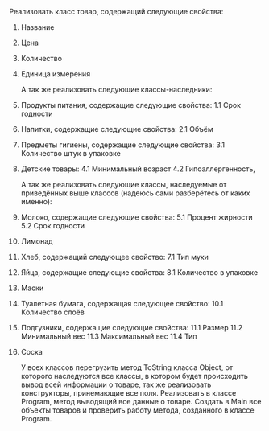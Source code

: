 Реализовать класс товар, содержащий следующие свойства:

1. Название
2. Цена
3. Количество
4. Единица измерения

   А так же реализовать следующие классы-наследники:

1. Продукты питания, содержащие следующие свойства:
   1.1 Срок годности
2. Напитки, содержащие следующие свойства:
   2.1 Объём
3. Предметы гигиены, содержащие следующие свойства:
   3.1 Количество штук в упаковке
4. Детские товары:
   4.1 Минимальный возраст
   4.2 Гипоаллергенность,

   А так же реализовать следующие классы, наследуемые от приведённых выше классов
   (надеюсь сами разберётесь от каких именно):

5. Молоко, содержащие следующие свойства:
   5.1 Процент жирности
   5.2 Срок годности
6. Лимонад
7. Хлеб, содержащий следующее свойство:
   7.1 Тип муки
8. Яйца, содержащие следующие свойства:
   8.1 Количество в упаковке
9. Маски
10. Туалетная бумага, содержащая следующее свойство:
    10.1 Количество слоёв
11. Подгузники, содержащие следующие свойства:
    11.1 Размер
    11.2 Минимальный вес
    11.3 Максимальный вес
    11.4 Тип
12. Соска

    У всех классов перегрузить метод ToString класса Object, от которого наследуются все классы, 
    в котором будет происходить вывод всей информации о товаре, так же реализовать конструкторы, принемающие все поля.
    Реализовать в классе Program, метод выводящий все данные о товаре. Создать в Main все объекты товаров и проверить 
    работу метода, созданного в классе Program.